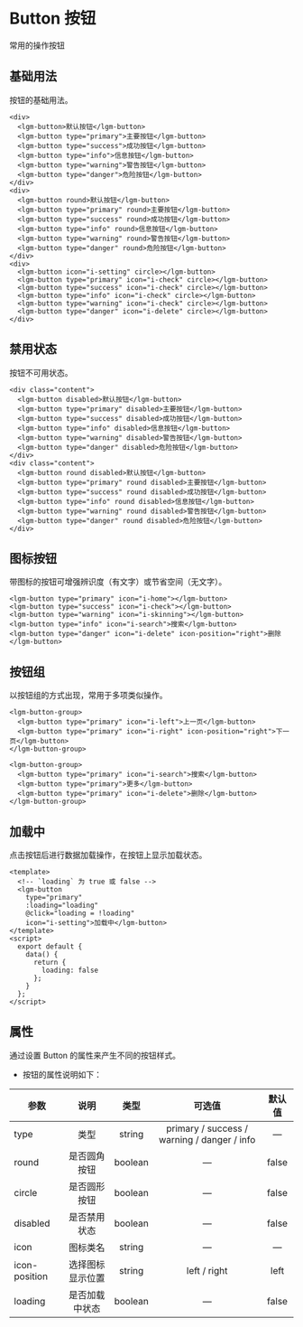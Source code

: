 # Button  按钮
常用的操作按钮
## 基础用法
按钮的基础用法。
<ClientOnly>
 <button-demo-1></button-demo-1>
</ClientOnly>

```vue
<div>
  <lgm-button>默认按钮</lgm-button>
  <lgm-button type="primary">主要按钮</lgm-button>
  <lgm-button type="success">成功按钮</lgm-button>
  <lgm-button type="info">信息按钮</lgm-button>
  <lgm-button type="warning">警告按钮</lgm-button>
  <lgm-button type="danger">危险按钮</lgm-button>
</div>
<div>
  <lgm-button round>默认按钮</lgm-button>
  <lgm-button type="primary" round>主要按钮</lgm-button>
  <lgm-button type="success" round>成功按钮</lgm-button>
  <lgm-button type="info" round>信息按钮</lgm-button>
  <lgm-button type="warning" round>警告按钮</lgm-button>
  <lgm-button type="danger" round>危险按钮</lgm-button>
</div>
<div>
  <lgm-button icon="i-setting" circle></lgm-button>
  <lgm-button type="primary" icon="i-check" circle></lgm-button>
  <lgm-button type="success" icon="i-check" circle></lgm-button>
  <lgm-button type="info" icon="i-check" circle></lgm-button>
  <lgm-button type="warning" icon="i-check" circle></lgm-button>
  <lgm-button type="danger" icon="i-delete" circle></lgm-button>
</div>
```

## 禁用状态
按钮不可用状态。
<ClientOnly>
 <button-demo-2></button-demo-2>
</ClientOnly>
```vue
<div class="content">
  <lgm-button disabled>默认按钮</lgm-button>
  <lgm-button type="primary" disabled>主要按钮</lgm-button>
  <lgm-button type="success" disabled>成功按钮</lgm-button>
  <lgm-button type="info" disabled>信息按钮</lgm-button>
  <lgm-button type="warning" disabled>警告按钮</lgm-button>
  <lgm-button type="danger" disabled>危险按钮</lgm-button>
</div>
<div class="content">
  <lgm-button round disabled>默认按钮</lgm-button>
  <lgm-button type="primary" round disabled>主要按钮</lgm-button>
  <lgm-button type="success" round disabled>成功按钮</lgm-button>
  <lgm-button type="info" round disabled>信息按钮</lgm-button>
  <lgm-button type="warning" round disabled>警告按钮</lgm-button>
  <lgm-button type="danger" round disabled>危险按钮</lgm-button>
</div>
```

## 图标按钮
带图标的按钮可增强辨识度（有文字）或节省空间（无文字）。
<ClientOnly>
 <button-demo-3></button-demo-3>
</ClientOnly>

```vue
<lgm-button type="primary" icon="i-home"></lgm-button>
<lgm-button type="success" icon="i-check"></lgm-button>
<lgm-button type="warning" icon="i-skinning"></lgm-button>
<lgm-button type="info" icon="i-search">搜索</lgm-button>
<lgm-button type="danger" icon="i-delete" icon-position="right">删除</lgm-button>
```

## 按钮组
以按钮组的方式出现，常用于多项类似操作。
<ClientOnly>
 <button-demo-4></button-demo-4>
</ClientOnly>

```vue
<lgm-button-group>
  <lgm-button type="primary" icon="i-left">上一页</lgm-button>
  <lgm-button type="primary" icon="i-right" icon-position="right">下一页</lgm-button>
</lgm-button-group>

<lgm-button-group>
  <lgm-button type="primary" icon="i-search">搜索</lgm-button>
  <lgm-button type="primary">更多</lgm-button>
  <lgm-button type="primary" icon="i-delete">删除</lgm-button>
</lgm-button-group>
```

## 加载中
点击按钮后进行数据加载操作，在按钮上显示加载状态。
<ClientOnly>
 <button-demo-5></button-demo-5>
</ClientOnly>
```vue
<template>
  <!-- `loading` 为 true 或 false -->
  <lgm-button 
    type="primary" 
    :loading="loading" 
    @click="loading = !loading" 
    icon="i-setting">加载中</lgm-button>
</template>
<script>
  export default {
    data() {
      return {
        loading: false
      };
    }
  };
</script>
```

## 属性
通过设置 Button 的属性来产生不同的按钮样式。

  - 按钮的属性说明如下：

  | 参数 | 说明 | 类型 | 可选值 | 默认值 |
  | ---- |:----:|:----:|:----:|:----:|
  | type | 类型 | string | primary / success / warning / danger / info  | — |
  | round | 是否圆角按钮 | boolean | — | false |
  | circle | 是否圆形按钮 | boolean | — | false |
  | disabled | 是否禁用状态 | boolean | — | false |
  | icon | 图标类名 | string |  —   | —  |
  | icon-position | 选择图标显示位置 | string | left / right | left |
  | loading | 是否加载中状态 | boolean |  —   | false |